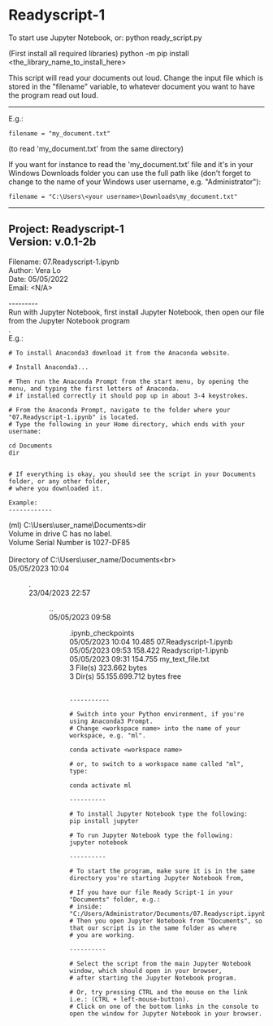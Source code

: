 # Readyscript-1

To start use Jupyter Notebook, or:
    python ready_script.py

(First install all required libraries)
python -m pip install <the_library_name_to_install_here>

This script will read your documents out loud.
Change the input file which is stored in the "filename" variable, to whatever document you want to have the program read out loud.

----------

E.g.:

    filename = "my_document.txt"

(to read 'my_document.txt' from the same directory)



If you want for instance to read the 'my_document.txt' file and it's in your Windows Downloads folder you can use the full path like (don't forget to change <your username> to the name of your Windows user username, e.g. "Administrator"):

    filename = "C:\Users\<your username>\Downloads\my_document.txt"

---------
Project: Readyscript-1<br>
Version: v.0.1-2b<br>
---------
Filename: 07.Readyscript-1.ipynb<br>
Author: Vera Lo<br>
Date: 05/05/2022<br>
Email: <N/A><br>

---------<br>
Run with Jupyter Notebook, first install Jupyter Notebook, then open our file from the Jupyter Notebook program<br>.
<br>
E.g.:

    # To install Anaconda3 download it from the Anaconda website.
    
    # Install Anaconda3...
    
    # Then run the Anaconda Prompt from the start menu, by opening the menu, and typing the first letters of Anaconda.
    # if installed correctly it should pop up in about 3-4 keystrokes.
    
    # From the Anaconda Prompt, navigate to the folder where your "07.Readyscript-1.ipynb" is located.
    # Type the following in your Home directory, which ends with your username:
    
    cd Documents
    dir
    
    
    # If everything is okay, you should see the script in your Documents folder, or any other folder,
    # where you downloaded it.
    
    Example:
    ------------
(ml) C:\Users\user_name\Documents>dir<br>
Volume in drive C has no label.<br>
Volume Serial Number is 1027-DF85<br>
<br>
Directory of C:\Users\user_name/Documents\<br>
<br>
05/05/2023  10:04    <DIR>          .<br>
23/04/2023  22:57    <DIR>          ..<br>
05/05/2023  09:58    <DIR>          .ipynb_checkpoints<br>
05/05/2023  10:04            10.485 07.Readyscript-1.ipynb<br>
05/05/2023  09:53           158.422 Readyscript-1.ipynb<br>
05/05/2023  09:31           154.755 my_text_file.txt<br>
              3 File(s)        323.662 bytes<br>
              3 Dir(s)  55.155.699.712 bytes free<br>
<br>
    
    -----------
    
    # Switch into your Python environment, if you're using Anaconda3 Prompt.
    # Change <workspace name> into the name of your workspace, e.g. "ml".
    
    conda activate <workspace name>
    
    # or, to switch to a workspace name called "ml", type:
    
    conda activate ml
    
    ----------
    
    # To install Jupyter Notebook type the following:
    pip install jupyter
    
    # To run Jupyter Notebook type the following:
    jupyter notebook

    ----------
    
    # To start the program, make sure it is in the same directory you're starting Jupyter Notebook from,
    
    # If you have our file Ready Script-1 in your "Documents" folder, e.g.:
    # inside: "C:/Users/Administrator/Documents/07.Readyscript.ipynb".
    # Then you open Jupyter Notebook from "Documents", so that our script is in the same folder as where
    # you are working.
    
    ----------
    
    # Select the script from the main Jupyter Notebook window, which should open in your browser,
    # after starting the Jupyter Notebook program.
    
    # Or, try pressing CTRL and the mouse on the link i.e.: (CTRL + left-mouse-button).
    # Click on one of the bottom links in the console to open the window for Jupyter Notebook in your browser.
